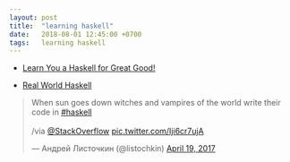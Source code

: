 ```yaml
---
layout: post
title:  "learning haskell"
date:   2018-08-01 12:45:00 +0700
tags:   learning haskell
---
```


- [Learn You a Haskell for Great Good!](http://learnyouahaskell.com/chapters)

- [Real World Haskell](http://book.realworldhaskell.org/read/)

<blockquote class="twitter-tweet" data-lang="en"><p lang="en" dir="ltr">When sun goes down witches and vampires of the world write their code in <a href="https://twitter.com/hashtag/haskell?src=hash&amp;ref_src=twsrc%5Etfw">#haskell</a><br><br>/via <a href="https://twitter.com/StackOverflow?ref_src=twsrc%5Etfw">@StackOverflow</a> <a href="https://t.co/Iji6cr7ujA">pic.twitter.com/Iji6cr7ujA</a></p>&mdash; Андрей Листочкин (@listochkin) <a href="https://twitter.com/listochkin/status/854712128057614336?ref_src=twsrc%5Etfw">April 19, 2017</a></blockquote>
<script async src="https://platform.twitter.com/widgets.js" charset="utf-8"></script>
